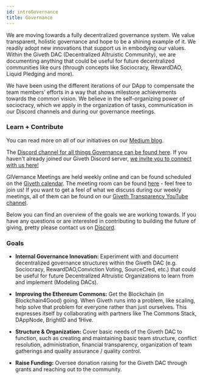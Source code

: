```yaml
---
id: introGovernance
title: Governance
---
```

We are moving towards a fully decentralized governance system. We value transparent, holistic governance and hope to be a shining example of it. We readily adopt new innovations that support us in embodying our values. Within the Giveth DAC (Decentralized Altruistic Community), we are documenting anything that could be useful for future decentralized communities like ours (through concepts like Sociocracy, RewardDAO, Liquid Pledging and more).

We have been using the different iterations of our DApp to compensate the team members’ efforts in a way that shows milestone achievements towards the common vision. We believe in  the self-organizing power of sociocracy, which we apply in the organization of tasks, communication in our Discord channels and during our governance meetings. 

### Learn + Contribute

You can read more on all of our initiatives on our [Medium blog](https://medium.com/giveth/).

The [Discord channel for all things Governance can be found here](https://discord.com/channels/679428761438912522/762764762164887562). If you haven't already joined our Giveth Discord server, [we invite you to connect with us here!](https://discord.gg/965AGEaz)

GIVernance Meetings are held weekly online and can be found scheduled on the [Giveth calendar](https://calendar.google.com/calendar/embed?src=givethdotio%40gmail.com&ctz=America%2FCosta_Rica). The meeting room can be found [here](https://discord.gg/FYQHp7kA) - feel free to join us! If you want to get a feel of what we discuss during our weekly meetings, all of them can be found on our [Giveth Transparency YouTube channel](https://www.youtube.com/channel/UCdqmP4axeI1hNmX20aZsOwg).

Below you can find an overview of the goals we are working towards. If you have any questions or are interested in contributing to building the future of giving, pretty please contact us on [Discord](https://discord.com/channels/679428761438912522/762764762164887562).

### Goals
- **Internal Governance Innovation:** Experiment with and document decentralized governance structures within the Giveth DAC (e.g. Sociocracy, RewardDAO,Conviction Voting, SourceCred, etc.) that could be useful for future Decentralized Altruistic Organizations to learn from and implement (Modeling DACs).

- **Improving the Ethereum Commons:** Get the Blockchain (in Blockchain4Good) going. When Giveth runs into a problem, like scaling, help solve that problem for everyone rather than just ourselves. This expresses itself by collaborating with partners like The Commons Stack, DAppNode, BrightID and 1Hive.

- **Structure & Organization:** Cover basic needs of the Giveth DAC to function, such as creating and maintaining basic team structure, conflict resolution, administration, financial transparency, organization of team gatherings and quality assurance / quality control.

- **Raise Funding:** Oversee donation raising for the Giveth DAC through grants and reaching out to the community.
